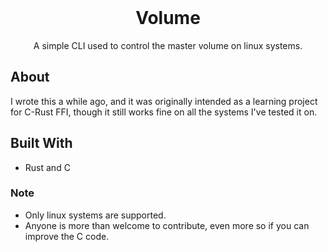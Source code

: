 <br />
<div align="center">
    <h1>Volume</h1>
    <p>A simple CLI used to control the master volume on linux systems.</p>
</div>

## About

I wrote this a while ago, and it was originally intended as a learning project for C-Rust FFI, though it still works fine on all the systems I've tested it on.

## Built With

- Rust and C

### Note

- Only linux systems are supported.
- Anyone is more than welcome to contribute, even more so if you can improve the C code.
